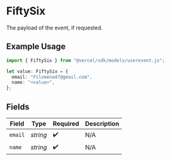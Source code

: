 # FiftySix

The payload of the event, if requested.

## Example Usage

```typescript
import { FiftySix } from "@vercel/sdk/models/userevent.js";

let value: FiftySix = {
  email: "Filomena47@gmail.com",
  name: "<value>",
};
```

## Fields

| Field              | Type               | Required           | Description        |
| ------------------ | ------------------ | ------------------ | ------------------ |
| `email`            | *string*           | :heavy_check_mark: | N/A                |
| `name`             | *string*           | :heavy_check_mark: | N/A                |